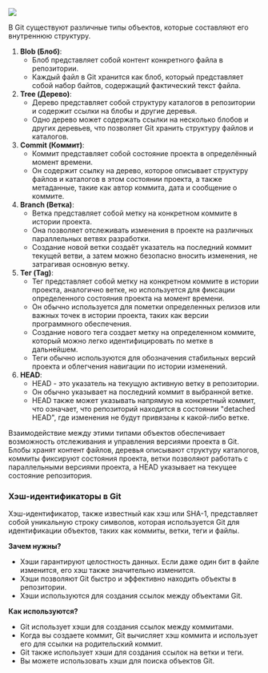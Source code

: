 [![](https://get.czh.me/slide-git-internals/images/11.png)](https://get.czh.me/slide-git-internals/images/11.png)

В Git существуют различные типы объектов, которые составляют его внутреннюю структуру.

1. **Blob (Блоб)**:
    - Блоб представляет собой контент конкретного файла в репозитории.
    - Каждый файл в Git хранится как блоб, который представляет собой набор байтов, содержащий фактический текст файла.
2. **Tree (Дерево)**:
    - Дерево представляет собой структуру каталогов в репозитории и содержит ссылки на блобы и другие деревья.
    - Одно дерево может содержать ссылки на несколько блобов и других деревьев, что позволяет Git хранить структуру файлов и каталогов.
3. **Commit (Коммит)**:
    - Коммит представляет собой состояние проекта в определённый момент времени.
    - Он содержит ссылку на дерево, которое описывает структуру файлов и каталогов в этом состоянии проекта, а также метаданные, такие как автор коммита, дата и сообщение о коммите.
4. **Branch (Ветка)**:
    - Ветка представляет собой метку на конкретном коммите в истории проекта.
    - Она позволяет отслеживать изменения в проекте на различных параллельных ветвях разработки.
    - Создание новой ветки создаёт указатель на последний коммит текущей ветви, а затем можно безопасно вносить изменения, не затрагивая основную ветку.
5. **Тег (Tag)**:
    - Тег представляет собой метку на конкретном коммите в истории проекта, аналогично ветке, но используется для фиксации определенного состояния проекта на момент времени.
    - Он обычно используется для пометки определенных релизов или важных точек в истории проекта, таких как версии программного обеспечения.
    - Создание нового тега создает метку на определенном коммите, который можно легко идентифицировать по метке в дальнейшем.
    - Теги обычно используются для обозначения стабильных версий проекта и облегчения навигации по истории изменений.
6. **HEAD**:
    - HEAD - это указатель на текущую активную ветку в репозитории.
    - Он обычно указывает на последний коммит в выбранной ветке.
    - HEAD также может указывать напрямую на конкретный коммит, что означает, что репозиторий находится в состоянии "detached HEAD", где изменения не будут привязаны к какой-либо ветке.

Взаимодействие между этими типами объектов обеспечивает возможность отслеживания и управления версиями проекта в Git. Блобы хранят контент файлов, деревья описывают структуру каталогов, коммиты фиксируют состояния проекта, ветки позволяют работать с параллельными версиями проекта, а HEAD указывает на текущее состояние репозитория.

### **Хэш-идентификаторы в Git**

Хэш-идентификатор, также известный как хэш или SHA-1, представляет собой уникальную строку символов, которая используется Git для идентификации объектов, таких как коммиты, ветки, теги и файлы.

**Зачем нужны?**

- Хэши гарантируют целостность данных. Если даже один бит в файле изменится, его хэш также значительно изменится.
- Хэши позволяют Git быстро и эффективно находить объекты в репозитории.
- Хэши используются для создания ссылок между объектами Git.

**Как используются?**

- Git использует хэши для создания ссылок между коммитами.
- Когда вы создаете коммит, Git вычисляет хэш коммита и использует его для ссылки на родительский коммит.
- Git также использует хэши для создания ссылок на ветки и теги.
- Вы можете использовать хэши для поиска объектов Git.